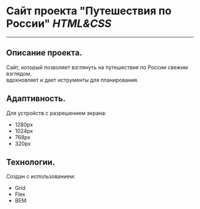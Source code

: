 # Сайт проекта "Путешествия по России"  *HTML&CSS*
-----------
## Описание проекта.
Сайт, который позволяет взглянуть на путешествия по России свежим взглядом,  
вдохновляет и дает иструменты для планирования.  

## Адаптивность.
Для устройств с разрешением экрана:  
* 1280px  
* 1024px  
* 768px  
* 320px  

## Технологии.
Создан с использованием:  
* Grid  
* Flex  
* BEM




